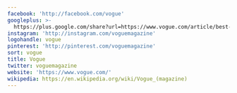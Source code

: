 ```yaml
---
facebook: 'http://facebook.com/vogue'
googleplus: >-
  https://plus.google.com/share?url=https://www.vogue.com/article/best-fashion-instagrams-rihanna-louis-vuitton-lil-miquela-peggy-gou?mbid=social_onsite_googleplus
instagram: 'http://instagram.com/voguemagazine'
logohandle: vogue
pinterest: 'http://pinterest.com/voguemagazine'
sort: vogue
title: Vogue
twitter: voguemagazine
website: 'https://www.vogue.com/'
wikipedia: https://en.wikipedia.org/wiki/Vogue_(magazine)
---
```

